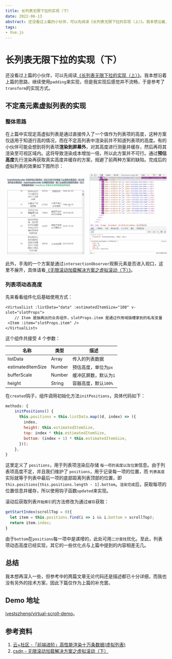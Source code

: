 ```yaml
---
title: 长列表无限下拉的实现（下）
date: 2022-06-13
abstract: 还没看过上篇的小伙伴，可以先阅读《长列表无限下拉的实现（上）》。我本想沿着上篇的思路，继续使用 padding 来实现，但是我实现后感觉并不流畅，于是参考了 transform 的实现方式。
tags:
- Vue.js
---
```


# 长列表无限下拉的实现（下）

还没看过上篇的小伙伴，可以先阅读[《长列表无限下拉的实现（上）》](https://juejin.cn/post/7106145431893065736)。我本想沿着上篇的思路，继续使用`padding`来实现，但是我实现后感觉并不流畅，于是参考了`transform`的实现方式。

## 不定高元素虚拟列表的实现

### 整体思路

在上篇中实现定高虚拟列表是通过直接传入了一个值作为列表项的高度，这种方案仅适用于知道行高的情况，而在不定高列表中渲染前并不知道列表项的高度。有的小伙伴可能会想到将列表项**渲染到屏幕外**，对其高度进行测量并缓存，然后再将其渲染至可视区域内。这将导致渲染成本增加一倍，所以此方案并不可行。通过**预估高度**先行渲染再获取真实高度并缓存的方案，规避了前两种方案的缺陷。完成后的虚拟列表的效果如下图所示：

![transform不定高虚拟列表](https://raw.githubusercontent.com/ivestszheng/images-store/master/img/transform%E4%B8%8D%E5%AE%9A%E9%AB%98%E8%99%9A%E6%8B%9F%E5%88%97%E8%A1%A8.gif)

此外，手淘的一个方案是通过`intersectionObserver`观察元素是否进入视口，这里不展开，具体请看[《无限滚动加载解决方案之虚拟滚动（下）》](https://blog.csdn.net/Taobaojishu/article/details/121173387)。

### 列表项动态高度

先来看看组件化后基础使用方式：

```vue
<VirtualList :listData="data" :estimatedItemSize="100" v-slot="slotProps">
    // Item 是抽离出的业务组件，slotProps.item 是通过作用域插槽拿到的私有变量
 <Item :item="slotProps.item" />
</VirtualList>
```

这个组件共接受 4 个参数：

| 名称              | 类型   | 描述                  |
| ----------------- | ------ | --------------------- |
| listData          | Array  | 传入的列表数据        |
| estimatedItemSize | Number | 预估高度，单位为`px`  |
| bufferScale       | Number | 缓冲区屏数，默认为`1` |
| height            | String | 容器高度，默认`100%`  |

在`created`钩子，组件调用初始化方法`initPositions`，具体代码如下：

```js
methods: {
    initPositions() {
      this.positions = this.listData.map((d, index) => ({
        index,
        height: this.estimatedItemSize,
        top: index * this.estimatedItemSize,
        bottom: (index + 1) * this.estimatedItemSize,
      }));
    },
}
```

这里定义了 `positions`，用于列表项渲染后存储 `每一项的高度以及位置`信息。由于列表项高度不定，并且我们维护了 `positions`，用于记录每一项的位置，而 `列表高度`实际就等于列表中最后一项的底部距离列表顶部的位置，即`this.positions[this.positions.length - 1].bottom`。`渲染完成`后，获取每项的位置信息并缓存，所以使用钩子函数`updated`来实现。

滚动后获取列表`开始索引`的方法修改为通过`缓存`获取：

```js
getStartIndex(scrollTop = 0){
  let item = this.positions.find(i => i && i.bottom > scrollTop);
  return item.index;
}
```

由于`bottom`在`positions`每一项中是递增的，此处可用`二分查找`优化。至此，列表项动态高度已经实现，其它的一些优化点与上篇中提到的内容相差无几。

## 总结

我本想再深入一些，但参考中的两篇文章无论代码还是描述都已十分详细，而我也没有另外的技术方案，因此下篇仅作为上篇的补充罢。

## Demo 地址

[ivestszheng/virtual-scroll-demo](https://github.com/ivestszheng/virtual-scroll-demo)。

## 参考资料

1. [云+社区 -「前端进阶」高性能渲染十万条数据(虚拟列表)](https://cloud.tencent.com/developer/article/1533206)
2. [csdn - 无限滚动加载解决方案之虚拟滚动（下）](https://blog.csdn.net/Taobaojishu/article/details/121173387)
